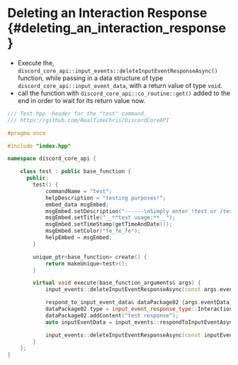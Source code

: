Deleting an Interaction Response {#deleting_an_interaction_response}
============
- Execute the, `discord_core_api::input_events::deleteInputEventResponseAsync()` function, while passing in a data structure of type `discord_core_api::input_event_data`, with a return value of type `void`.
- call the function with `discord_core_api::co_routine::get()` added to the end in order to wait for its return value now.

```cpp
/// Test.hpp -header for the "test" command.
/// https://github.com/RealTimeChris/DiscordCoreAPI

#pragma once

#include "index.hpp"

namespace discord_core_api {

	class test : public base_function {
	  public:
		test() {
			commandName = "test";
			helpDescription = "testing purposes!";
			embed_data msgEmbed;
			msgEmbed.setDescription("------\nSimply enter !test or /test!\n------");
			msgEmbed.setTitle("__**test usage:**__");
			msgEmbed.setTimeStamp(getTimeAndDate());
			msgEmbed.setColor("fe_fe_fe");
			helpEmbed = msgEmbed;
		}

		unique_ptr<base_function> create() {
			return makeUnique<test>();
		}

		virtual void execute(base_function_arguments& args) {
			input_events::deleteInputEventResponseAsync(const args.eventData).get();

			respond_to_input_event_data& dataPackage02 {args.eventData};
			dataPackage02.type = input_event_response_type::Interaction_Response;
			dataPackage02.addContent("test response");
			auto inputEventData = input_events::respondToInputEventAsync(const dataPackage02);

			input_events::deleteInputEventResponseAsync(const inputEventData).get();
		}
	};
}
```
